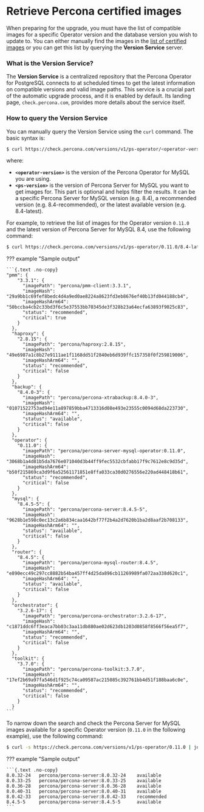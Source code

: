 # Retrieve Percona certified images

When preparing for the upgrade, you must have the list of compatible images for a specific Operator version and the database version you wish to update to. You can either manually find the images in the [list of certified images](images.md) or you can get this list by querying the **Version Service** server. 

### What is the Version Service?

The **Version Service** is a centralized repository that the Percona Operator for PostgreSQL connects to at scheduled times to get the latest information on compatible versions and valid image paths. This service is a crucial part of the automatic upgrade process, and it is enabled by default. Its landing page, `check.percona.com`, provides more details about the service itself.

### How to query the Version Service

You can manually query the Version Service using the `curl` command. The basic syntax is:

```{.bash data-prompt="$"}
$ curl https://check.percona.com/versions/v1/ps-operator/<operator-version>/<ps-version> | jq -r '.versions[].matrix'
```

where:

* **`<operator-version>`** is the version of the Percona Operator for MySQL you are using.
* **`<ps-version>`** is the version of Percona Server for MySQL you want to get images for. This part is optional and helps filter the results. It can be a specific Percona Server for MySQL version (e.g. 8.4), a recommended version (e.g. 8.4-recommended), or the latest available version (e.g. 8.4-latest).

For example, to retrieve the list of images for the Operator version `0.11.0` and the latest version of Percona Server for MySQL 8.4, use the following command:

```{.bash data-prompt="$"}
$ curl https://check.percona.com/versions/v1/ps-operator/0.11.0/8.4-latest | jq -r '.versions[].matrix'
```

??? example "Sample output"

    ```{.text .no-copy}
    "pmm": {
        "3.3.1": {
          "imagePath": "percona/pmm-client:3.3.1",
          "imageHash": "29a9bb1c69fef8bedc4d4a9ed0ae8224a8623fd3eb8676ef40b13fd044188cb4",
          "imageHashArm64": "50bccba4cb2c33bd3f6c5e37553bb70345de3f328b23a64ecfa63893f9025c83",
          "status": "recommended",
          "critical": true
        }
      },
      "haproxy": {
        "2.8.15": {
          "imagePath": "percona/haproxy:2.8.15",
          "imageHash": "49e6987a1c8b27e9111ae1f1168dd51f2840eb6d939ffc157358f0f259819006",
          "imageHashArm64": "",
          "status": "recommended",
          "critical": false
        }
      },
      "backup": {
        "8.4.0-3": {
          "imagePath": "percona/percona-xtrabackup:8.4.0-3",
          "imageHash": "01071522753ad94e11a897859bba4713316d08e493e23555c0094d68da223730",
          "imageHashArm64": "",
          "status": "available",
          "critical": false
        }
      },
      "operator": {
        "0.11.0": {
          "imagePath": "percona/percona-server-mysql-operator:0.11.0",
          "imageHash": "3068b1a4d81b5da7676e071040d3b44ff9fec5532cbfabb17f9c7612e8c9d35d",
          "imageHashArm64": "b50f215869ca3d9f6a52561171851e8ffa033ca30d0276556e220ad448418b61",
          "status": "recommended",
          "critical": false
        }
      },
      "mysql": {
        "8.4.5-5": {
          "imagePath": "percona/percona-server:8.4.5-5",
          "imageHash": "9628b1e598c0ec13c2a6b834caa1642bf77f2b4a2d7620b1ba2d8aaf2b708133",
          "imageHashArm64": "",
          "status": "available",
          "critical": false
        }
      },
      "router": {
        "8.4.5": {
          "imagePath": "percona/percona-mysql-router:8.4.5",
          "imageHash": "e890ecc49c297cc8882b54ba457ff4d25da896cb11269989fa072aa338d620c1",
          "imageHashArm64": "",
          "status": "available",
          "critical": false
        }
      },
      "orchestrator": {
        "3.2.6-17": {
          "imagePath": "percona/percona-orchestrator:3.2.6-17",
          "imageHash": "c1871ddc6ff3eaca7bb03c3aa11db880ae02d623db1203d0858f8566f56ea5f7",
          "imageHashArm64": "",
          "status": "recommended",
          "critical": false
        }
      },
      "toolkit": {
        "3.7.0": {
          "imagePath": "percona/percona-toolkit:3.7.0",
          "imageHash": "17ef2b69a97fa546d1f925c74ca09587ac215085c392761bb4d51f188baa6c0e",
          "imageHashArm64": "",
          "status": "recommended",
          "critical": false
        }
      }
    ```

To narrow down the search and check the Percona Server for MySQL images available for a specific Operator version (`0.11.0` in the following example), use the following command:

```{.bash data-prompt="$"}
$ curl -s https://check.percona.com/versions/v1/ps-operator/0.11.0 | jq -r '.versions[0].matrix.mysql | to_entries[] | "\(.key)\t\(.value.imagePath)\t\(.value.status)"'
```

??? example "Sample output"
 
    ```{.text .no-copy}
    8.0.32-24   percona/percona-server:8.0.32-24    available
    8.0.33-25   percona/percona-server:8.0.33-25    available
    8.0.36-28   percona/percona-server:8.0.36-28    available
    8.0.40-31   percona/percona-server:8.0.40-31    available
    8.0.42-33   percona/percona-server:8.0.42-33    recommended
    8.4.5-5     percona/percona-server:8.4.5-5      available
    ```
